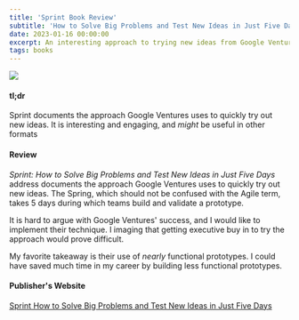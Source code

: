 ```yaml
---
title: 'Sprint Book Review'
subtitle: 'How to Solve Big Problems and Test New Ideas in Just Five Days'
date: 2023-01-16 00:00:00
excerpt: An interesting approach to trying new ideas from Google Ventures
tags: books
---
```


<img src="https://d28hgpri8am2if.cloudfront.net/book_images/onix/cvr9781501121746/sprint-9781501121746_lg.jpg" ></img>

#### tl;dr
Sprint documents the approach Google Ventures uses to quickly try out new ideas.  It is interesting and engaging, and <em>might</em> be useful in other formats

#### Review
*Sprint: How to Solve Big Problems and Test New Ideas in Just Five Days* address documents the approach Google Ventures uses to quickly try out new ideas.  The Spring, which should not be confused with the Agile term, takes 5 days during which teams build and validate a prototype.

It is hard to argue with Google Ventures' success, and I would like to implement their technique.  I imaging that getting executive buy in to try the approach would prove difficult.

My favorite takeaway is their use of *nearly* functional prototypes.  I could have saved much time in my career by building less functional prototypes.

#### Publisher's Website
<a href="https://www.simonandschuster.com/books/Sprint/Jake-Knapp/9781501121746">Sprint
How to Solve Big Problems and Test New Ideas in Just Five Days</a>

